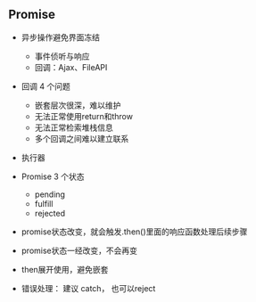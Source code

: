 ## Promise
* 异步操作避免界面冻结
    * 事件侦听与响应
    * 回调：Ajax、FileAPI

* 回调 4 个问题
    * 嵌套层次很深，难以维护
    * 无法正常使用return和throw
    * 无法正常检索堆栈信息
    * 多个回调之间难以建立联系

* 执行器

* Promise 3 个状态
    * pending
    * fulfill
    * rejected

* promise状态改变，就会触发.then()里面的响应函数处理后续步骤
* promise状态一经改变，不会再变

* then展开使用，避免嵌套
* 错误处理： 建议 catch， 也可以reject